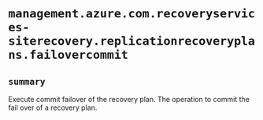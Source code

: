 # `management.azure.com.recoveryservices-siterecovery.replicationrecoveryplans.failovercommit`

## `summary`
Execute commit failover of the recovery plan. The operation to commit the fail over of a recovery plan.


